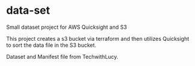 # data-set
Small dataset project for AWS Quicksight and S3


This project creates a s3 bucket via terraform and then utilizes Quicksight to sort the data file in the S3 bucket.   


Dataset and Manifest file from TechwithLucy.
